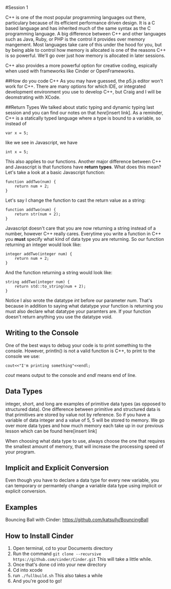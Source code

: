 #Session 1

C++ is one of the most popular programming languages out there, particulary because of its efficient performance driven design. It is a C based language and has inherited much of the same syntax as the C programming language. A big difference between C++ and other languages such as Java, Ruby, or PHP is the control it provides over memory mangement. Most languages take care of this under the hood for you, but by being able to control how memory is allocated is one of the reasons C++ is so powerful. We'll go over just how memory is allocated in later sessions.

C++ also provides a more powerful option for creative coding, espically when used with frameworks like Cinder or OpenFrameworks.

##How do you code C++
As you may have guessed, the p5.js editor won't work for C++. There are many options for which IDE, or integrated development environment you use to develop C++, but Craig and I will be deomstrating with XCode.

##Return Types
We talked about static typing and dynamic typing last session and you can find our notes on that *here*[insert link]. As a reminder, C++ is a statically typed language where a type is bound to a variable, so instead of 

`var x = 5;`

like we see in Javascript, we have

`int x = 5;`

This also applies to our functions. Another major difference between C++ and Javascript is that functions have **return types**. What does this mean? Let's take a look at a basic Javascript function:

```
function addTwo(num) {
	return num + 2;
}
```

Let's say I change the function to cast the return value as a string:

```
function addTwo(num) {
	return str(num + 2);
}
```

Javascript doesn't care that you are now returning a string instead of a number, however C++ really cares. Everytime you write a function in C++ you **must** specify what kind of data type you are returning. So our function returning an integer would look like:

```
integer addTwo(integer num) {
	return num + 2;
}
```

And the function returning a string would look like:

```
string addTwo(integer num) {
	return std::to_string(num + 2);
}
```

Notice I also wrote the datatype *int* before our parameter *num*. That's because in addition to saying what datatype your function is returning you must also declare what datatype your paramters are. If your function doesn't return anything you use the datatype void.

## Writing to the Console
One of the best ways to debug your code is to print something to the console. However, println() is not a valid function is C++, to print to the console we use:

```
cout<<"I'm printing something"<<endl;
```

*cout* means output to the console and *endl* means end of line.

## Data Types
integer, short, and long are examples of primitive data types (as opposed to structured data). One difference between primitive and structured data is that primitives are stored by value not by reference. So if you have a variable of data integer and a value of 5, 5 will be stored to memory. We go over more data types and how much memory each take up in our previous lesson which can be found here[insert link]

When choosing what data type to use, always choose the one that requires the smallest amount of memory, that will increase the processing speed of your program.

## Implicit and Explicit Conversion
Even though you have to declare a data type for every new variable, you can temporary or permantely change a variable data type using implicit or explicit conversion.

## Examples
Bouncing Ball with Cinder: https://github.com/katsully/BouncingBall

## How to Install Cinder
1. Open terminal, cd to your Documents directory
2. Run the command `git clone --recursive https://github.com/cinder/Cinder.git` This will take a little while.
3. Once that's done cd into your new directory
4. Cd into xcode
5. run `./fullbuild.sh` This also takes a while
6. And you're good to go!